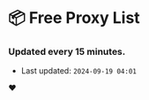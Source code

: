 # :package: Free Proxy List
### Updated every 15 minutes.

- Last updated: `2024-09-19 04:01`

:heart:
